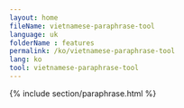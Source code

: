 ```yaml
---
layout: home
fileName: vietnamese-paraphrase-tool
language: uk
folderName : features
permalink: /ko/vietnamese-paraphrase-tool
lang: ko
tool: vietnamese-paraphrase-tool
---
```

{% include section/paraphrase.html %}